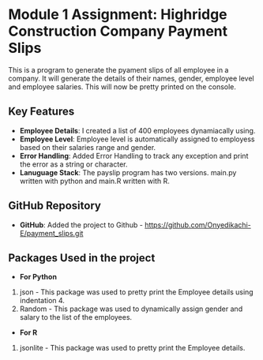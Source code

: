 # Module 1 Assignment: Highridge Construction Company Payment Slips 

This is a program to generate the pyament slips of all employee in a company. It will generate the details of their names, gender, employee level and employee salaries. This will now be pretty printed on the console.


## Key Features

- **Employee Details**: I created a list of 400 employees dynamiacally using.
- **Employee Level**: Employee level is automatically assigned to employess based on their salaries range and gender.
- **Error Handling**: Added Error Handling to track any exception and print the error as a string or character.
- **Lanuguage Stack**: The payslip program has two versions. main.py written with python and main.R written with R.


## GitHub Repository

- **GitHub**: Added the project to Github - https://github.com/Onyedikachi-E/payment_slips.git

## Packages Used in the project
- **For Python**
1. json - This package was used to pretty print the Employee details using indentation 4.
2. Random - This package was used to dynamically assign gender and salary to the list of the employees.

- **For R**
1. jsonlite - This package was used to pretty print the Employee details.